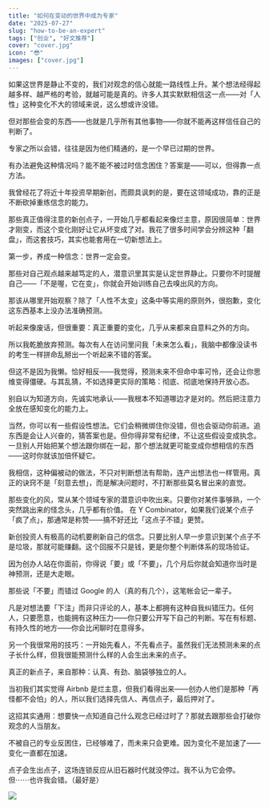 ```yaml
---
title: "如何在变动的世界中成为专家"
date: "2025-07-27"
slug: "how-to-be-an-expert"
tags: ["创业", "好文推荐"]
cover: "cover.jpg"
icon: "😎"
images: ["cover.jpg"]
---
```

如果这世界是静止不变的，我们对观念的信心就能一路线性上升。某个想法经得起越多样、越严格的考验，就越可能是真的。许多人其实默默相信这一点——对「人性」这种变化不大的领域来说，这么想或许没错。



但对那些会变的东西——也就是几乎所有其他事物——你就不能再这样信任自己的判断了。



专家之所以会错，往往是因为他们精通的，是一个早已过期的世界。



有办法避免这种情况吗？能不能不被过时信念困住？答案是——可以，但得靠一点方法。



我曾经花了将近十年投资早期新创，而颇具讽刺的是，要在这领域成功，靠的正是不断砍掉重练信念的能力。



那些真正值得注意的新创点子，一开始几乎都看起来像烂主意，原因很简单：世界才刚变，而这个变化刚好让它从坏变成了对。我花了很多时间学会分辨这种「翻盘」，而这套技巧，其实也能套用在一切新想法上。



第一步，养成一种信念：世界一定会变。



那些对自己观点越来越笃定的人，潜意识里其实是认定世界静止。只要你不时提醒自己——「不是喔，它在变」，你就会开始训练自己去嗅出风的方向。



那该从哪里开始观察？除了「人性不太变」这条中等实用的原则外，很抱歉，变化这东西基本上没办法准确预测。



听起来像废话，但很重要：真正重要的变化，几乎从来都来自意料之外的方向。



所以我乾脆放弃预测。每次有人在访问里问我「未来怎么看」，我脑中都像没读书的考生一样拼命乱掰出一个听起来不错的答案。



但这不是因为我懒。恰好相反——我觉得，预测未来不但命中率可怜，还会让你思维变得僵硬。与其乱猜，不如选择更实际的策略：彻底、彻底地保持开放心态。



别自以为知道方向，先诚实地承认——我根本不知道哪边才是对的。然后把注意力全放在感知变化的能力上。



当然，你可以有一些假设性想法。它们会稍微绑住你没错，但也会驱动你前进。追东西是会让人兴奋的，猜答案也是。但你得非常有纪律，不让这些假设变成执念。
一旦别人开始把某个想法跟你绑在一起，那个想法就更可能变成你想相信的东西——这时你就该加倍怀疑它。



我相信，这种偏被动的做法，不只对判断想法有帮助，连产出想法也一样管用。真正的诀窍不是「刻意去想」，而是解决问题时，不打断那些莫名冒出来的直觉。



那些变化的风，常从某个领域专家的潜意识中吹出来。只要你对某件事够熟，一个突然跳出来的怪念头，几乎都有价值。
在 Y Combinator，如果我们说某个点子「疯了点」，那通常是称赞——搞不好还比「这点子不错」更赞。



新创投资人有极高的动机要刷新自己的信念。只要比别人早一步意识到某个点子不是垃圾，那就可能赚翻。这个回报不只是钱，更是你整个判断体系的现场验证。



因为创办人站在你面前，你得说「要」或「不要」，几个月后你就会知道你当时是神预测，还是大走眼。



那些说「不要」而错过 Google 的人（真的有几个），这笔帐会记一辈子。



凡是对想法要「下注」而非只评论的人，基本上都拥有这种自我纠错压力。任何人，只要愿意，也能拥有这种压力——你只要公开写下自己的判断。写在有标题、有持久性的地方——你会比闲聊时在意得多。



另一个我很常用的技巧：一开始先看人，不先看点子。虽然我们无法预测未来的点子长什么样，但我很能预测什么样的人会生出未来的点子。



真正的新点子，来自那种：认真、有劲、脑袋够独立的人。



当初我们其实觉得 Airbnb 是烂主意，但我们看得出来——创办人他们是那种「再怪都不会怕」的人，所以我们选择先信人、再信点子，最后押对了。



这招其实通用：想要快一点知道自己什么观念已经过时了？那就去跟那些会打破你观念的人当朋友。



不被自己的专业反困住，已经够难了，而未来只会更难。因为变化不是加速了——变化一直都在加速。



点子会生出点子，这场连锁反应从旧石器时代就没停过。我不认为它会停。
但⋯⋯也许我会错。（最好是）




![](https://prod-files-secure.s3.us-west-2.amazonaws.com/112d0858-5090-4d34-a606-b75eb8d65fd2/46476355-9cf3-4e99-9b7a-3531bc426380/1000202064.png?X-Amz-Algorithm=AWS4-HMAC-SHA256&X-Amz-Content-Sha256=UNSIGNED-PAYLOAD&X-Amz-Credential=ASIAZI2LB466V6D7ZEBN%2F20251012%2Fus-west-2%2Fs3%2Faws4_request&X-Amz-Date=20251012T094314Z&X-Amz-Expires=3600&X-Amz-Security-Token=IQoJb3JpZ2luX2VjEIH%2F%2F%2F%2F%2F%2F%2F%2F%2F%2FwEaCXVzLXdlc3QtMiJHMEUCICIt6bQvAXOCsjXBuP41AXUG3jR%2FwKjOupi09M06XVYMAiEA6qvpUc5UA%2Bk0CYP8fRzmN6iE2krdgrh4f%2FmSQ9B7Kxgq%2FwMIKhAAGgw2Mzc0MjMxODM4MDUiDLzbMcbBDEwuuGZzfircA6jLVkY2F2hk7c%2FuvbnOL2xol%2F24FODhbFAd67mIV6tor7rIsWV2FvId56Rt7QEVTXNN2FCiURR8yjW8dMPqSAMybVf8XOH0IR3iZwtusYVBMazRtMBLch2CGSvDSOB%2FC3YuS1Ln%2BJf4Ncvi8EZG%2FgW1%2FlYe0AcIqKWx9X6YhDLJ6LCQl8uIN937URm5PJkegbrFPyyLPkNpRboziApiq8ld%2F%2FW3qDxlch%2Bsn9GswfZ77UXTpk0hqt6BffkzlVgc7QvhK3FGpoxANIKhpvgst3ekZHdyZE%2Bjc4Eg8Ox%2BsWSsppzo8ShiJOW10S3ldYoJG5ML7iviu4W0nRYoWox6OikdC%2FtTnEImPaD2G9i4a27rEGwgEVIHbBwKPZVol9X7X%2FqtD%2BPcQxcG8YtG3b1rGnejH4jT7383vigfyP7%2BYApNh2KPt0Vjjah68l3aWHaewkf4LDn10HyROD3t2DfS9pILCgAPXnbqYS28hv5MBqJK9yNxYu3B83TnvkEht1h01WiWK0KRst9lSM9PUZ36rj7ZzdK0iSHX7%2FWUorb%2FVD5BDtxuZYWKwIxKmBlmIhuS8md6Ca7qwPCPF7u5StzNMVLo%2BawDSBxylQ5BEuZWM%2FXGXJICK6DH8UB9GOCzMO%2FirccGOqUBV3t6bN6R%2Fz6ydE1cjRtQMHKpR7XU8mjAT0uVSMcfjLamd5HlTbKZqxnciK6KbowWAgCDVRJbw%2Fm45qJM7YAJbf3J0P3X3wVavw5q0BTtwEXVMupceoJS%2BuUlU%2BPIoLS2u3r%2FPmXanjzOaF3ABfyjd2L9ycMZFv9X68EcVmZsCoc4rG5yqqWWgUAyoo2Mvcsn5hdlzD2ZiwSgy1nW%2FmfvVCeUoJ0i&X-Amz-Signature=37b409ca723b698aad74f1696fd98b652496c7b462bc2acaa301d8a67b7a8b8b&X-Amz-SignedHeaders=host&x-amz-checksum-mode=ENABLED&x-id=GetObject)

